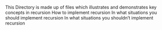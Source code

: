 This Directory is made up of files which illustrates and demonstrates key concepts in
recursion How to implement recursion In what situations you should implement recursion In what situations you shouldn’t implement recursion
